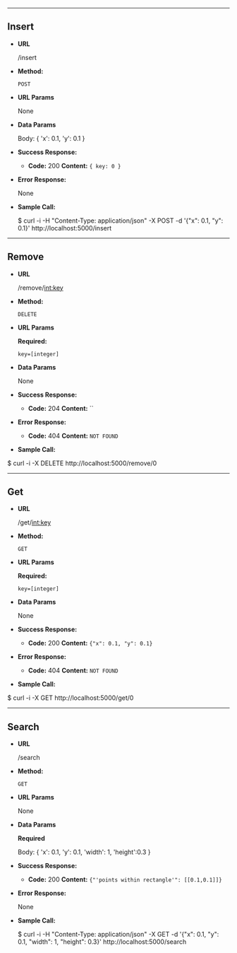----
**Insert**
----

* **URL**

  /insert

* **Method:**
  
  `POST`
  
*  **URL Params**

	None

* **Data Params**

	Body:
  {
	'x': 0.1,
	'y': 0.1
  }

* **Success Response:**
  
  * **Code:** 200 
    **Content:** `{ key: 0 }`
	
* **Error Response:**

	None

* **Sample Call:**

	$ curl -i -H "Content-Type: application/json" -X POST -d '{"x": 0.1, "y": 0.1}' http://localhost:5000/insert
  

----  
  **Remove**
----

* **URL**

  /remove/<int:key>

* **Method:**
  
  `DELETE`
  
*  **URL Params**
	
   **Required:**
 
   `key=[integer]`

* **Data Params**

	None

* **Success Response:**
  
  * **Code:** 204 
    **Content:** ``
	
* **Error Response:**
  * **Code:** 404 
    **Content:** `NOT FOUND`

* **Sample Call:**

$ curl -i -X DELETE http://localhost:5000/remove/0


----
  **Get**
----

* **URL**

  /get/<int:key>

* **Method:**
  
  `GET`
  
*  **URL Params**

   **Required:**
 
   `key=[integer]`

* **Data Params**

	None

* **Success Response:**
  
  * **Code:** 200 
    **Content:** `{"x": 0.1, "y": 0.1}`
	
* **Error Response:**
  * **Code:** 404 
    **Content:** `NOT FOUND`

* **Sample Call:**

$ curl -i -X GET http://localhost:5000/get/0
  

----  
  **Search**
----

* **URL**

  /search

* **Method:**
  
  `GET`
  
*  **URL Params**
	
	None

* **Data Params**
	
	**Required**
	
	Body:
  {
	'x': 0.1,
	'y': 0.1,
	'width': 1,
	'height':0.3
  }
	
* **Success Response:**
  
  * **Code:** 200 
    **Content:** `{"'points within rectangle'": [[0.1,0.1]]}`
	
* **Error Response:**
	
	None
	
* **Sample Call:**

	$ curl -i -H "Content-Type: application/json" -X GET -d '{"x": 0.1, "y": 0.1, "width": 1, "height": 0.3}' http://localhost:5000/search

